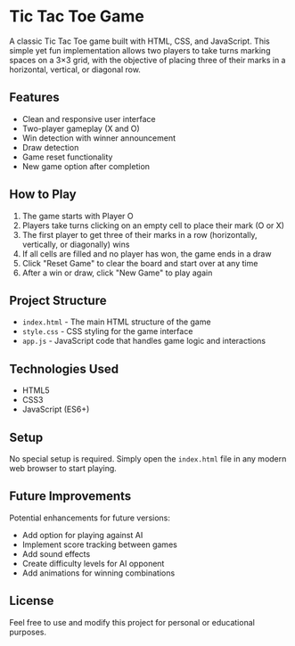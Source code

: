 # Tic Tac Toe Game

A classic Tic Tac Toe game built with HTML, CSS, and JavaScript. This simple yet fun implementation allows two players to take turns marking spaces on a 3×3 grid, with the objective of placing three of their marks in a horizontal, vertical, or diagonal row.

## Features

- Clean and responsive user interface
- Two-player gameplay (X and O)
- Win detection with winner announcement
- Draw detection
- Game reset functionality
- New game option after completion

## How to Play

1. The game starts with Player O
2. Players take turns clicking on an empty cell to place their mark (O or X)
3. The first player to get three of their marks in a row (horizontally, vertically, or diagonally) wins
4. If all cells are filled and no player has won, the game ends in a draw
5. Click "Reset Game" to clear the board and start over at any time
6. After a win or draw, click "New Game" to play again

## Project Structure

- `index.html` - The main HTML structure of the game
- `style.css` - CSS styling for the game interface
- `app.js` - JavaScript code that handles game logic and interactions

## Technologies Used

- HTML5
- CSS3
- JavaScript (ES6+)

## Setup

No special setup is required. Simply open the `index.html` file in any modern web browser to start playing.

## Future Improvements

Potential enhancements for future versions:

- Add option for playing against AI
- Implement score tracking between games
- Add sound effects
- Create difficulty levels for AI opponent
- Add animations for winning combinations

## License

Feel free to use and modify this project for personal or educational purposes.